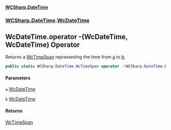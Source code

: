 #### [WCSharp\.DateTime](README.md 'README')
### [WCSharp\.DateTime](WCSharp.DateTime.md 'WCSharp\.DateTime').[WcDateTime](WCSharp.DateTime.WcDateTime.md 'WCSharp\.DateTime\.WcDateTime')

## WcDateTime\.operator \-\(WcDateTime, WcDateTime\) Operator

Returns a [WcTimeSpan](WCSharp.DateTime.WcTimeSpan.md 'WCSharp\.DateTime\.WcTimeSpan') representing the time from [a](WCSharp.DateTime.WcDateTime.op_Subtraction(WCSharp.DateTime.WcDateTime,WCSharp.DateTime.WcDateTime).md#WCSharp.DateTime.WcDateTime.op_Subtraction(WCSharp.DateTime.WcDateTime,WCSharp.DateTime.WcDateTime).a 'WCSharp\.DateTime\.WcDateTime\.op\_Subtraction\(WCSharp\.DateTime\.WcDateTime, WCSharp\.DateTime\.WcDateTime\)\.a') to [b](WCSharp.DateTime.WcDateTime.op_Subtraction(WCSharp.DateTime.WcDateTime,WCSharp.DateTime.WcDateTime).md#WCSharp.DateTime.WcDateTime.op_Subtraction(WCSharp.DateTime.WcDateTime,WCSharp.DateTime.WcDateTime).b 'WCSharp\.DateTime\.WcDateTime\.op\_Subtraction\(WCSharp\.DateTime\.WcDateTime, WCSharp\.DateTime\.WcDateTime\)\.b')\.

```csharp
public static WCSharp.DateTime.WcTimeSpan operator -(WCSharp.DateTime.WcDateTime a, WCSharp.DateTime.WcDateTime b);
```
#### Parameters

<a name='WCSharp.DateTime.WcDateTime.op_Subtraction(WCSharp.DateTime.WcDateTime,WCSharp.DateTime.WcDateTime).a'></a>

`a` [WcDateTime](WCSharp.DateTime.WcDateTime.md 'WCSharp\.DateTime\.WcDateTime')

<a name='WCSharp.DateTime.WcDateTime.op_Subtraction(WCSharp.DateTime.WcDateTime,WCSharp.DateTime.WcDateTime).b'></a>

`b` [WcDateTime](WCSharp.DateTime.WcDateTime.md 'WCSharp\.DateTime\.WcDateTime')

#### Returns
[WcTimeSpan](WCSharp.DateTime.WcTimeSpan.md 'WCSharp\.DateTime\.WcTimeSpan')